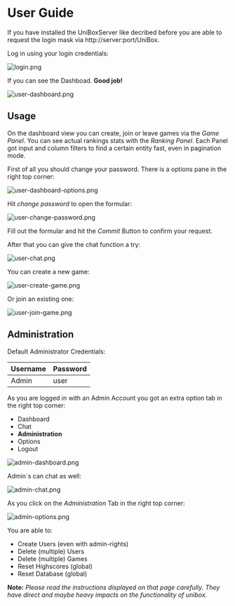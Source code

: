 # User Guide

If you have installed the UniBoxServer like decribed before you are able to request the login mask via http://server:port/UniBox.

Log in using your login credentials:

![login.png](http://alextape.github.io/UniBox/screenshots/login.png)

If you can see the Dashboad. **Good job!**

![user-dashboard.png](http://alextape.github.io/UniBox/screenshots/user-dashboard.png)

## Usage

On the dashboard view you can create, join or leave games via the *Game Panel*. You can see actual rankings stats with the *Ranking Panel*. Each Panel got input and column filters to find a certain entity fast, even in pagination mode.

First of all you should change your password. There is a options pane in the right top corner:

![user-dashboard-options.png](http://alextape.github.io/UniBox/screenshots/user-dashboard-options.png)

Hit *change password* to open the formular:

![user-change-password.png](http://alextape.github.io/UniBox/screenshots/user-change-password.png)

Fill out the formular and hit the *Commit* Button to confirm your request.

After that you can give the chat function a try:

![user-chat.png](http://alextape.github.io/UniBox/screenshots/user-chat.png)

You can create a new game:

![user-create-game.png](http://alextape.github.io/UniBox/screenshots/user-create-game.png)

Or join an existing one:

![user-join-game.png](http://alextape.github.io/UniBox/screenshots/user-join-game.png)

## Administration

Default Administrator Credentials:

| Username | Password |
| :-- | :-- |
| Admin | user |

As you are logged in with an Admin Account you got an extra option tab in the right top corner:

- Dashboard
- Chat
- **Administration**
- Options
- Logout

![admin-dashboard.png](http://alextape.github.io/UniBox/screenshots/admin-dashboard.png)

Admin´s can chat as well:

![admin-chat.png](http://alextape.github.io/UniBox/screenshots/admin-chat.png)

As you click on the *Administration* Tab in the right top corner:

![admin-options.png](http://alextape.github.io/UniBox/screenshots/admin-options.png)

You are able to:

- Create Users (even with admin-rights)
- Delete (multiple) Users
- Delete (multiple) Games
- Reset Highscores (global)
- Reset Database (global)

**Note:** *Please read the instructions displayed on that page carefully. They have direct and maybe heavy impacts on the functionality of unibox.*
